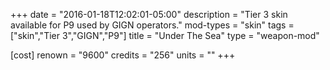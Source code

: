 +++
date = "2016-01-18T12:02:01-05:00"
description = "Tier 3 skin available for P9 used by GIGN operators."
mod-types = "skin"
tags = ["skin","Tier 3","GIGN","P9"]
title = "Under The Sea"
type = "weapon-mod"

[cost]
  renown = "9600"
  credits = "256"
  units = ""
+++
